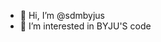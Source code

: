 - 👋 Hi, I’m @sdmbyjus
- 👀 I’m interested in BYJU'S code


<!---
sdmbyjus/sdmbyjus is a ✨ special ✨ repository because its `README.md` (this file) appears on your GitHub profile.
You can click the Preview link to take a look at your changes.
--->
